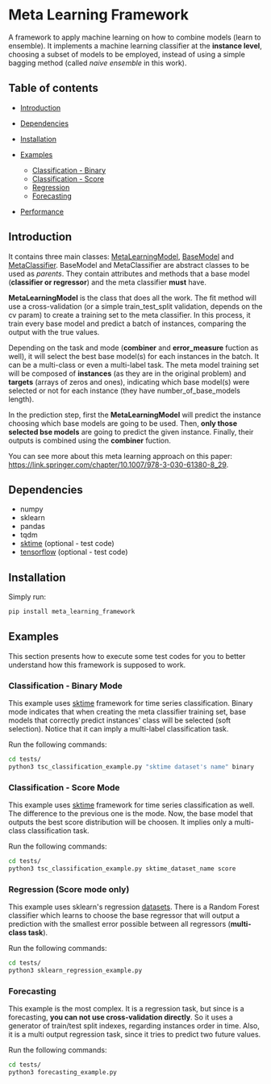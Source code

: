 # Meta Learning Framework

A framework to apply machine learning on how to combine models (learn to ensemble). It implements a machine learning classifier at the **instance level**, choosing a subset of models to be employed, instead of using a simple bagging method (called *naive ensemble* in this work).

## Table of contents

* [Introduction](#Introduction)
* [Dependencies](#Dependencies)
* [Installation](#Installation)
* [Examples](#Examples)
  * [Classification - Binary](##Classification---Binary-Mode)
  * [Classification - Score](##Classification---Binary-Score)
  * [Regression](##Regression-(Score-mode-only))
  * [Forecasting](#Forecasting)

* [Performance](#Performance)

## Introduction

It contains three main classes: [MetaLearningModel](https://github.com/CaioUeno/meta-learning-framework/blob/master/meta_learning_framework/meta_learning_model.py), [BaseModel](https://github.com/CaioUeno/meta-learning-framework/blob/master/meta_learning_framework/base_model.py) and [MetaClassifier](https://github.com/CaioUeno/meta-learning-framework/blob/master/meta_learning_framework/meta_classifier.py). BaseModel and MetaClassifier are abstract classes to be used as *parents*. They contain attributes and methods that a base model (**classifier or regressor**) and the meta classifier **must** have.

**MetaLearningModel** is the class that does all the work. The fit method will use a cross-validation (or a simple train_test_split validation, depends on the cv param) to create a training set to the meta classifier. In this process, it train every base model and predict a batch of instances, comparing the output with the true values.

Depending on the task and mode (**combiner** and **error_measure** fuction as well), it will select the best base model(s) for each instances in the batch. It can be a multi-class or even a multi-label task. The meta model training set will be composed of **instances** (as they are in the original problem) and **targets** (arrays of zeros and ones), indicating which base model(s) were selected or not for each instance (they have number_of_base_models length).

In the prediction step, first the **MetaLearningModel** will predict the instance choosing which base models are going to be used. Then, **only those selected bse models** are going to predict the given instance. Finally, their outputs is combined using the **combiner** fuction.

You can see more about this meta learning approach on this paper: <https://link.springer.com/chapter/10.1007/978-3-030-61380-8_29>.

## Dependencies

* numpy
* sklearn
* pandas
* tqdm
* [sktime](https://github.com/alan-turing-institute/sktime/tree/master/sktime) (optional - test code)
* [tensorflow](https://github.com/tensorflow/tensorflow) (optional - test code)

## Installation

Simply run:

```bash
pip install meta_learning_framework
```

## Examples

This section presents how to execute some test codes for you to better understand how this framework is supposed to work.

### Classification - Binary Mode

This example uses [sktime](https://github.com/alan-turing-institute/sktime/tree/master/sktime) framework for time series classification. Binary mode indicates that when creating the meta classifier training set, base models that correctly predict instances' class will be selected (soft selection). Notice that it can imply a multi-label classification task.

Run the following commands:

```bash
cd tests/
python3 tsc_classification_example.py "sktime dataset's name" binary
```

### Classification - Score Mode

This example uses [sktime](https://github.com/alan-turing-institute/sktime/tree/master/sktime) framework for time series classification as well. The difference to the previous one is the mode. Now, the base model that outputs the best score distribution will be choosen. It implies only a multi-class classification task.

Run the following commands:

```bash
cd tests/
python3 tsc_classification_example.py sktime_dataset_name score
```

### Regression (Score mode only)

This example uses sklearn's regression [datasets](https://scikit-learn.org/stable/modules/classes.html#module-sklearn.datasets). There is a Random Forest classifier which learns to choose the base regressor that will output a prediction with the smallest error possible between all regressors (**multi-class task**).

Run the following commands:

```bash
cd tests/
python3 sklearn_regression_example.py
```

### Forecasting

This example is the most complex. It is a regression task, but since is a forecasting, **you can not use cross-validation directly**. So it uses a generator of train/test split indexes, regarding instances order in time. Also, it is a multi output regression task, since it tries to predict two future values.

Run the following commands:

```bash
cd tests/
python3 forecasting_example.py
```
